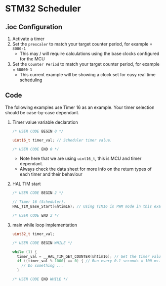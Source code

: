 # STM32 Scheduler

## .ioc Configuration

1. Activate a timer
2. Set the `prescaler` to match your target counter period, for example = `8000-1`
    - This may / will require calculations using the base clocks configured for the MCU
3. Set the `Counter Period` to match your target counter period, for example = `60000-1`
    - This current example will be showing a clock set for easy real time scheduling

## Code

The following examples use Timer 16 as an example. Your timer selection should be case-by-case
dependant.

1. Timer value variable declaration

   ```C
   /* USER CODE BEGIN 0 */
   
   uint16_t timer_val; // Scheduler timer value.
   
   /* USER CODE END 0 */
   ```

    - Note here that we are using `uint16_t`, this is MCU and timer dependant.
    - Always check the data sheet for more info on the return types of each timer and their
      behaviour

2. HAL TIM start

   ```C
   /* USER CODE BEGIN 2 */
   
   // Timer 16 (Scheduler).
   HAL_TIM_Base_Start(&htim16); // Using TIM16 in PWM mode in this example.
   
   /* USER CODE END 2 */
   ```

3. main while loop implementation

   ```C
   uint32_t timer_val;
   
   /* USER CODE BEGIN WHILE */
   
   while (1) {
     timer_val = __HAL_TIM_GET_COUNTER(&htim16); // Get the timer value.
     if ((timer_val % 1000) == 0) { // Run every 0.1 seconds = 100 ms.
       // Do something ...
     }
   
   /* USER CODE END WHILE */
   ```
